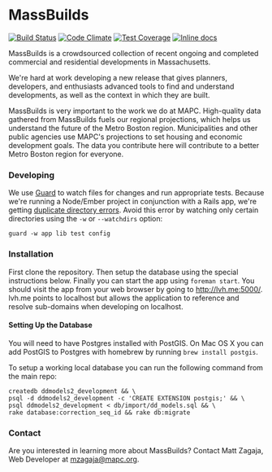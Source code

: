 # MassBuilds

[![Build Status](https://travis-ci.org/MAPC/massbuilds.svg?branch=develop)](https://travis-ci.org/MAPC/massbuilds)
[![Code Climate](https://codeclimate.com/github/MAPC/massbuilds/badges/gpa.svg)](https://codeclimate.com/github/MAPC/massbuilds)
[![Test Coverage](https://codeclimate.com/github/MAPC/massbuilds/badges/coverage.svg)](https://codeclimate.com/github/MAPC/massbuilds/coverage)
[![Inline docs](http://inch-ci.org/github/MAPC/massbuilds.png)](http://inch-ci.org/github/MAPC/massbuilds)

MassBuilds is a crowdsourced collection of recent ongoing and completed commercial and residential developments in Massachusetts.

We're hard at work developing a new release that gives planners, developers, and enthusiasts advanced tools to find and understand developments, as well as the context in which they are built.

MassBuilds is very important to the work we do at MAPC. High-quality data gathered from MassBuilds fuels our regional projections, which helps us understand the future of the Metro Boston region. Municipalities and other public agencies use MAPC's projections to set housing and economic development goals. The data you contribute here will contribute to a better Metro Boston region for everyone.


### Developing

We use [Guard](https://github.com/guard/guard) to watch files for changes and run appropriate tests. Because we're running a Node/Ember project in conjunction with a Rails app, we're getting [duplicate directory errors](https://github.com/guard/listen/wiki/Duplicate-directory-errors). Avoid this error by watching only certain directories using the `-w` or `--watchdirs` option:

```
guard -w app lib test config
```


### Installation

First clone the repository. Then setup the database using the special instructions below. Finally you can start the app using `foreman start`. You should visit the app from your web browser by going to http://lvh.me:5000/. lvh.me points to localhost but allows the application to reference and resolve sub-domains when developing on localhost.

#### Setting Up the Database

You will need to have Postgres installed with PostGIS. On Mac OS X you can add PostGIS to Postgres with homebrew by running `brew install postgis`.

To setup a working local database you can run the following command from the main repo:

```
createdb ddmodels2_development && \
psql -d ddmodels2_development -c 'CREATE EXTENSION postgis;' && \
psql ddmodels2_development < db/import/dd_models.sql && \
rake database:correction_seq_id && rake db:migrate
```

### Contact

Are you interested in learning more about MassBuilds? Contact Matt Zagaja, Web Developer at mzagaja@mapc.org.
